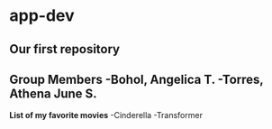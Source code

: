 # app-dev
Our first repository
---------------------------
**Group Members**
-Bohol, Angelica T.
-Torres, Athena June S.
---------------------------
**List of my favorite movies**
-Cinderella
-Transformer
